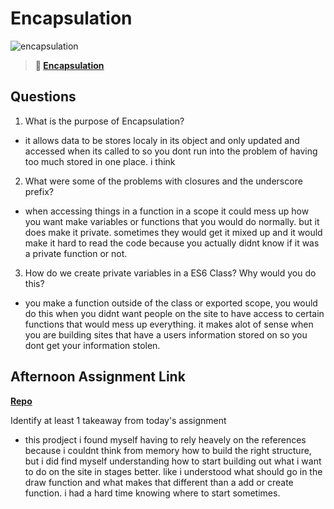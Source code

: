 # Encapsulation

![encapsulation](https://bcw.blob.core.windows.net/public/img/journals/5838157482080222)

> **📖 [Encapsulation](https://codeworksacademy.com/fs-student-guide/resources/wk3/02-Encapsulation)**

## Questions

1. What is the purpose of Encapsulation?

- it allows data to be stores localy in its object and only updated and accessed when its called to so you dont run into the problem of having too much stored in one place. i think

2. What were some of the problems with closures and the underscore prefix?

- when accessing things in a function in a scope it could mess up how you want make variables or functions that you would do normally. but it does make it private. sometimes they would get it mixed up and it would make it hard to read the code because you actually didnt know if it was a private function or not.

3. How do we create private variables in a ES6 Class? Why would you do this?

- you make a function outside of the class or exported scope, you would do this when you didnt want people on the site to have access to certain functions that would mess up everything. it makes alot of sense when you are building sites that have a users information stored on so you dont get your information stolen.

## Afternoon Assignment Link

**[Repo](https://github.com/Andrew-Greenlaw/vendr)**

Identify at least 1 takeaway from today's assignment

- this prodject i found myself having to rely heavely on the references because i couldnt think from memory how to build the right structure, but i did find myself understanding how to start building out what i want to do on the site in stages better. like i understood what should go in the draw function and what makes that different than a add or create function. i had a hard time knowing where to start sometimes.

